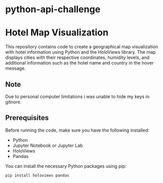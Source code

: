# python-api-challenge
# Hotel Map Visualization

This repository contains code to create a geographical map visualization with hotel information using Python and the HoloViews library. The map displays cities with their respective coordinates, humidity levels, and additional information such as the hotel name and country in the hover message.
## Note
Due to personal computer limitations i was unable to hide my keys in gitnore.
## Prerequisites

Before running the code, make sure you have the following installed:

- Python
- Jupyter Notebook or Jupyter Lab
- HoloViews
- Pandas

You can install the necessary Python packages using pip:

```bash
pip install holoviews pandas
